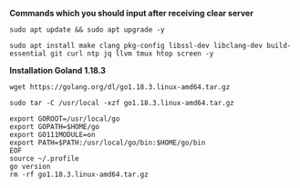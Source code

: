 **Commands which you should input after receiving clear server**

```sudo apt update && sudo apt upgrade -y```

```sudo apt install make clang pkg-config libssl-dev libclang-dev build-essential git curl ntp jq llvm tmux htop screen -y```

**Installation Goland 1.18.3**

`wget https://golang.org/dl/go1.18.3.linux-amd64.tar.gz`

`sudo tar -C /usr/local -xzf go1.18.3.linux-amd64.tar.gz`

```
export GOROOT=/usr/local/go
export GOPATH=$HOME/go
export GO111MODULE=on
export PATH=$PATH:/usr/local/go/bin:$HOME/go/bin
EOF
source ~/.profile
go version
rm -rf go1.18.3.linux-amd64.tar.gz
